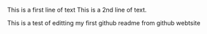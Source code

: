 This is a first line of text
This is a 2nd line of text.

This is a test of editting my first github readme from github webtsite
